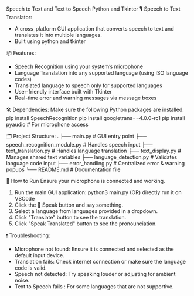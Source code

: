 Speech to Text and Text to Speech
Python and Tkinter
🎙️ Speech to Text Translator:
- A cross_platform GUI application that converts speech to text and translates it into multiple languages.
- Built using python and tkinter

📦 Features:
- Speech Recognition using your system’s microphone
- Language Translation into any supported language (using ISO language codes)
- Translated language to speech only for supported languages
- User-friendly interface built with Tkinter
- Real-time error and warning messages via message boxes


🛠️ Dependencies:
Make sure the following Python packages are installed:
pip install SpeechRecognition
pip install googletrans==4.0.0-rc1
pip install pyaudio  # For microphone access


🗂️ Project Structure:
.
├── main.py                       # GUI entry point
├── speech_recognition_module.py  # Handles speech input
├── text_translation.py           # Handles language translation
├── text_display.py               # Manages shared text variables
├── language_detection.py         # Validates language code input
├── error_handling.py             # Centralized error & warning popups
└── README.md                     # Documentation file


🚀 How to Run
Ensure your microphone is connected and working.

1. Run the main GUI application:
    python3 main.py (OR) directly run it on VSCode
2. Click the 🎤 Speak button and say something.
3. Select a language from languages provided in a dropdown.
4. Click "Translate" button to see the translation.
5. Click "Speak Translated" button to see the pronounciation.

❗ Troubleshooting:
- Microphone not found: Ensure it is connected and selected as the default input device.
- Translation fails: Check internet connection or make sure the language code is valid.
- Speech not detected: Try speaking louder or adjusting for ambient noise.
- Text to Speech fails : For some languages that are not supportive.

